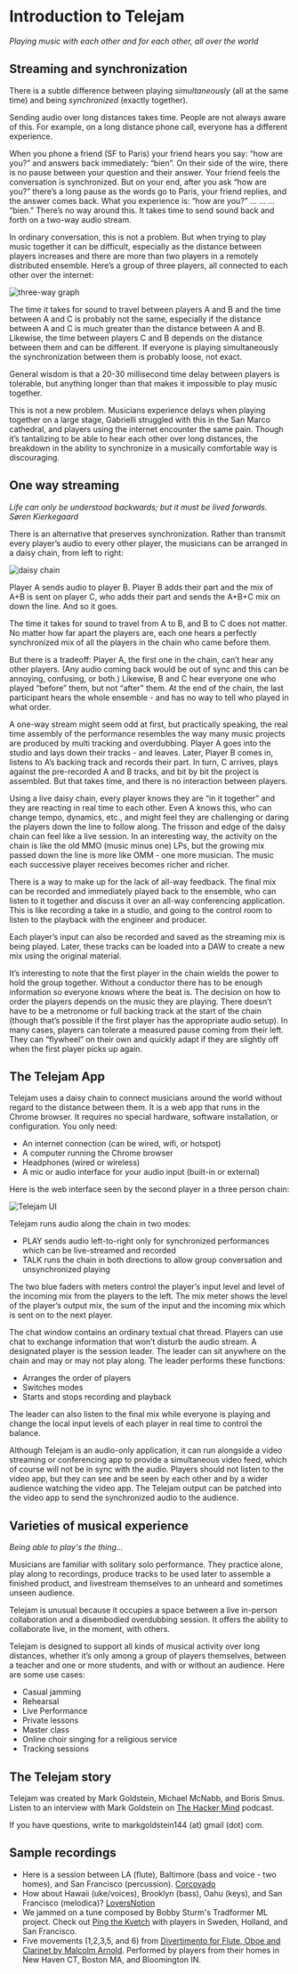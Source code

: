 #  Introduction to Telejam
_Playing music with each other and for each other, all over the world_

## Streaming and synchronization

There is a subtle difference between playing _simultaneously_ (all at the same time) and being _synchronized_ (exactly together).


Sending audio over long distances takes time. People are not always aware of this. For example, on a long distance phone call, everyone has a different experience.


When you phone a friend (SF to Paris) your friend hears you say: “how are you?” and answers back immediately: “bien”. On their side of the wire, there is no pause between your question and their answer. Your friend feels the conversation is synchronized. But on your end, after you ask “how are you?” there’s a long pause as the words go to Paris, your friend replies, and the answer comes back. What you experience is:  “how are you?” … … ... “bien.” There’s no way around this. It takes time to send sound back and forth on a two-way audio stream.


In ordinary conversation, this is not a problem. But when trying to play music together it can be difficult, especially as the distance between players increases and there are more than two players in a remotely distributed ensemble. Here’s a group of three players, all connected to each other over the internet:

![three-way graph](/threewaygraph.png)

                                  
The time it takes for sound to travel between players A and B and the time between A and C is probably not the same, especially if the distance between A and C is much greater than the distance between A and B. Likewise, the time between players C and B depends on the distance between them and can be different. If everyone is playing simultaneously the synchronization between them is probably loose, not exact.


General wisdom is that a 20-30 millisecond time delay between players is tolerable, but anything longer than that makes it impossible to play music together.


This is not a new problem. Musicians experience delays when playing together on a large stage, Gabrielli struggled with this in the San Marco cathedral, and players using the internet encounter the same pain. Though it’s tantalizing to be able to hear each other over long distances, the breakdown in the ability to synchronize in a musically comfortable way is discouraging.

## One way streaming

_Life can only be understood backwards; but it must be lived forwards.  Søren Kierkegaard_


There is an alternative that preserves synchronization. Rather than transmit every player’s audio to every other player, the musicians can be arranged in a daisy chain, from left to right:

![daisy chain](/daisychain.png)

  



Player A sends audio to player B. Player B adds their part and the mix of A+B is sent on player C, who adds their part and sends the A+B+C mix on down the line. And so it goes.


The time it takes for sound to travel from A to B, and B to C does not matter. No matter how far apart the players are, each one hears a perfectly synchronized mix of all the players in the chain who came before them.


But there is a tradeoff: Player A, the first one in the chain, can’t hear any other players. (Any audio coming back would be out of sync and this can be annoying, confusing, or both.) Likewise, B and C hear everyone one who played “before” them, but not “after” them. At the end of the chain, the last participant hears the whole ensemble - and has no way to tell who played in what order.


A one-way stream might seem odd at first, but practically speaking, the real time assembly of the performance resembles the way many music projects are produced by multi tracking and overdubbing. Player A goes into the studio and lays down their tracks - and leaves. Later, Player B comes in, listens to A’s backing track and records their part. In turn, C arrives, plays against the pre-recorded A and B tracks, and bit by bit the project is assembled. But that takes time, and there is no interaction between players.


Using a live daisy chain, every player knows they are “in it together” and they are reacting in real time to each other. Even A knows this, who can change tempo, dynamics, etc., and might feel they are challenging or daring the players down the line to follow along. The frisson and edge of the daisy chain can feel like a live session. In an interesting way, the activity on the chain is like the old MMO (music minus one) LPs, but the growing mix passed down the line is more like OMM - one more musician. The music each successive player receives becomes richer and richer.


There is a way to make up for the lack of all-way feedback. The final mix can be recorded and immediately played back to the ensemble, who can listen to it together and discuss it over an all-way conferencing application. This is like recording a take in a studio,  and going to the control room to listen to the playback with the engineer and producer.


Each player’s input can also be recorded and saved as the streaming mix is being played. Later, these tracks can be loaded into a DAW to create a new mix using the original material.


It’s interesting to note that the first player in the chain wields the power to hold the group together. Without a conductor there has to be enough information so everyone knows where the beat is. The decision on how to order the players depends on the music they are playing. There doesn’t have to be a metronome or full backing track at the start of the chain (though that’s possible if the first player has the appropriate audio setup). In many cases, players can tolerate a measured pause coming from their left. They can “flywheel” on their own and quickly adapt if they are slightly off when the first player picks up again.

## The Telejam App

Telejam uses a daisy chain to connect musicians around the world without regard to the distance between them. It is a web app that runs in the Chrome browser. It requires no special hardware, software installation, or configuration. You only need:


* An internet connection (can be wired, wifi, or hotspot)
* A computer running the Chrome browser
* Headphones (wired or wireless)
* A mic or audio interface for your audio input (built-in or external)


Here is the web interface seen by the second player in a three person chain:

![Telejam UI](/telejamui.png)

  

	

Telejam runs audio along the chain in two modes:


* PLAY sends audio left-to-right only for synchronized performances which can be live-streamed and recorded
* TALK runs the chain in both directions to allow group conversation and unsynchronized playing


The two blue faders with meters control the player’s input level and level of the incoming mix from the players to the left. The mix meter shows the level of the player’s output mix, the sum of the input and the incoming mix which is sent on to the next player.


The chat window contains an ordinary textual chat thread. Players can use chat to exchange information that won’t disturb the audio stream. A designated player is the session leader. The leader can sit anywhere on the chain and may or may not play along. The leader performs these functions:


* Arranges the order of players
* Switches modes
* Starts and stops recording and playback


The leader can also listen to the final mix while everyone is playing and change the local input levels of each player in real time to control the balance.

Although Telejam is an audio-only application, it can run alongside a video streaming or conferencing app to provide a simultaneous video feed, which of course will not be in sync with the audio. Players should not listen to the video app, but they can see and be seen by each other and by a wider audience watching the video app. The Telejam output can be patched into the video app to send the synchronized audio to the audience.


## Varieties of musical experience

_Being able to play's the thing..._

Musicians are familiar with solitary solo performance. They practice alone, play along to recordings, produce tracks to be used later to assemble a finished product, and livestream themselves to an unheard and sometimes unseen audience.

Telejam is unusual because it occupies a space between a live in-person collaboration and a disembodied overdubbing session. It offers the ability to collaborate live, in the moment, with others.

Telejam is designed to support all kinds of musical activity over long distances, whether it’s only among a group of players themselves, between a teacher and one or more students, and with or without an audience. Here are some use cases:


* Casual jamming
* Rehearsal
* Live Performance
* Private lessons
* Master class
* Online choir singing for a religious service
* Tracking sessions

## The Telejam story

Telejam was created by Mark Goldstein, Michael McNabb, and Boris Smus. Listen to an interview with Mark Goldstein on [The Hacker Mind](https://thehackermind.com/ep-60-hacking-latency-in-live-music-online) podcast.

If you have questions, write to markgoldstein144 (at) gmail (dot) com. 

## Sample recordings

* Here is a session between LA (flute), Baltimore (bass and voice - two homes), and San Francisco (percussion). [Corcovado](/corc2.mp3)
* How about Hawaii (uke/voices), Brooklyn (bass), Oahu (keys), and San Francisco (melodica)? [LoversNotion](/LoversNotion.mp3)
* We jammed on a tune composed by Bobby Sturm's Tradformer ML project. Check out [Ping the Kvetch](https://tunesfromtheaifrontiers.wordpress.com/2022/03/31/week-73-ping-the-kvetch-tradformer-sturm/) with players in Sweden, Holland, and San Francisco.
* Five movements (1,2,3,5, and 6) from [Divertimento for Flute, Oboe and Clarinet by Malcolm Arnold](/Arnold-Divertimento.mp3). Performed by players from their homes in New Haven CT, Boston MA, and Bloomington IN.


